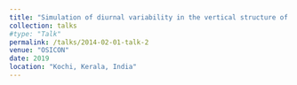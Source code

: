 ```yaml
---
title: "Simulation of diurnal variability in the vertical structure of temperature using a 1-D coupled model"
collection: talks
#type: "Talk"
permalink: /talks/2014-02-01-talk-2
venue: "OSICON"
date: 2019
location: "Kochi, Kerala, India"
---
```

